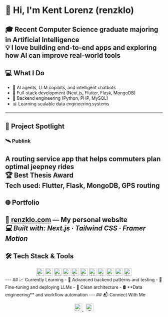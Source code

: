 # 👋 Hi, I'm Kent Lorenz (renzklo)
🎓 Recent Computer Science graduate majoring in Artificial Intelligence  
💡 I love building end-to-end apps and exploring how AI can improve real-world tools
---
## 💻 What I Do
- 🤖 AI agents, LLM copilots, and intelligent chatbots  
- 🧩 Full-stack development (Next.js, Flutter, Flask, MongoDB)  
- 🧠 Backend engineering (Python, PHP, MySQL)  
- 📊 Learning scalable data engineering systems  
---
## 🚀 Project Spotlight
### 🛰️ Publink  
A routing service app that helps commuters plan optimal jeepney rides  
🏆 **Best Thesis Award**  
Tech used: Flutter, Flask, MongoDB, GPS routing
---
## 🌐 Portfolio
📍 [**renzklo.com**](https://renzklo.com) — My personal website  
*💻 Built with: Next.js · Tailwind CSS · Framer Motion*
---
## 🛠️ Tech Stack & Tools
<div align="center">
  <img src="https://cdn.jsdelivr.net/gh/devicons/devicon/icons/python/python-original.svg" style="height: 24px; width: 24px;" alt="Python" />
  <img src="https://cdn.jsdelivr.net/gh/devicons/devicon/icons/javascript/javascript-original.svg" style="height: 24px; width: 24px;" alt="JavaScript" />
  <img src="https://cdn.jsdelivr.net/gh/devicons/devicon/icons/php/php-original.svg" style="height: 24px; width: 24px;" alt="PHP" />
  <img src="https://cdn.jsdelivr.net/gh/devicons/devicon/icons/nextjs/nextjs-original.svg" style="height: 24px; width: 24px;" alt="Next.js" />
  <img src="https://cdn.jsdelivr.net/gh/devicons/devicon/icons/react/react-original.svg" style="height: 24px; width: 24px;" alt="React" />
  <img src="https://cdn.jsdelivr.net/gh/devicons/devicon/icons/flutter/flutter-original.svg" style="height: 24px; width: 24px;" alt="Flutter" />
  <img src="https://cdn.jsdelivr.net/gh/devicons/devicon/icons/mysql/mysql-original.svg" style="height: 24px; width: 24px;" alt="MySQL" />
  <img src="https://cdn.jsdelivr.net/gh/devicons/devicon/icons/mongodb/mongodb-original.svg" style="height: 24px; width: 24px;" alt="MongoDB" />
  <img src="https://cdn.jsdelivr.net/gh/devicons/devicon/icons/docker/docker-original.svg" style="height: 24px; width: 24px;" alt="Docker" />
  <img src="https://cdn.jsdelivr.net/gh/devicons/devicon/icons/linux/linux-original.svg" style="height: 24px; width: 24px;" alt="Linux" />
  <img src="https://cdn.jsdelivr.net/gh/devicons/devicon/icons/git/git-original.svg" style="height: 24px; width: 24px;" alt="Git" />
</div>
---
## 📈 Currently Learning
- 🔧 Advanced backend patterns and testing  
- 🧠 Fine-tuning and deploying LLMs  
- 🧱 Clean architecture  
- 🛢️ **Data engineering** and workflow automation  
---
## 📬 Connect With Me
<p align="center">
  <a href="https://www.linkedin.com/in/renzklo" target="_blank">
    <img src="https://cdn.jsdelivr.net/gh/devicons/devicon/icons/linkedin/linkedin-original.svg" style="height: 24px; width: 24px;" alt="LinkedIn"/>
  </a>
  &nbsp;
<a href="mailto:youremail@example.com">
  <img src="https://upload.wikimedia.org/wikipedia/commons/4/4e/Mail_%28iOS%29.svg" style="height: 24px; width: 24px;" alt="Email" />
</a>
</p>
